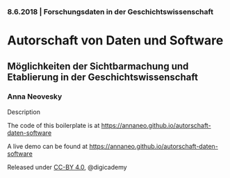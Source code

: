 ### 8.6.2018  | Forschungsdaten in der Geschichtswissenschaft

# Autorschaft von Daten und Software

## Möglichkeiten der Sichtbarmachung und Etablierung in der Geschichtswissenschaft

### Anna Neovesky

Description

The code of this boilerplate is at https://annaneo.github.io/autorschaft-daten-software

A live demo can be found at https://annaneo.github.io/autorschaft-daten-software

Released under [CC-BY 4.0](https://creativecommons.org/licenses/by/4.0/), @digicademy
